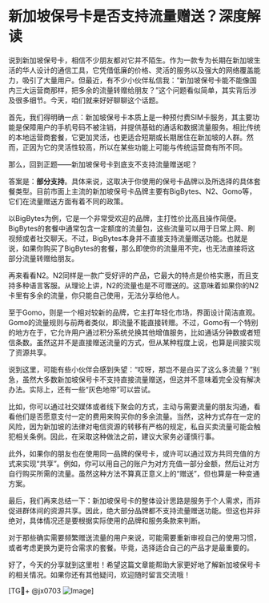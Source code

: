 # 新加坡保号卡是否支持流量赠送？深度解读

说到新加坡保号卡，相信不少朋友都对它并不陌生。作为一款专为长期在新加坡生活的华人设计的通信工具，它凭借低廉的价格、灵活的服务以及强大的网络覆盖能力，吸引了大量用户。但最近，有不少小伙伴私信我：“新加坡保号卡能不能像国内三大运营商那样，把多余的流量转赠给朋友？”这个问题看似简单，其实背后涉及很多细节。今天，咱们就来好好聊聊这个话题。

首先，我们得明确一点：新加坡保号卡本质上是一种预付费SIM卡服务，其主要功能是保障用户的手机号码不被注销，并提供基础的通话和数据流量服务。相比传统的本地运营商套餐，它更加灵活，也更适合短期或长期居住在新加坡的人群。然而，正因为它的灵活性较高，所以在某些功能上可能与传统运营商有所不同。

那么，回到正题——新加坡保号卡到底支不支持流量赠送呢？

答案是：**部分支持**。具体来说，这取决于你使用的保号卡品牌以及所选择的具体套餐类型。目前市面上主流的新加坡保号卡品牌主要有BigBytes、N2、Gomo等，它们在流量赠送方面有着不同的政策。

以BigBytes为例，它是一个非常受欢迎的品牌，主打性价比高且操作简便。BigBytes的套餐中通常包含一定额度的流量包，这些流量可以用于日常上网、刷视频或者社交聊天。不过，BigBytes本身并不直接支持流量赠送功能。也就是说，如果你购买了BigBytes的套餐，那么即使你的流量用不完，也无法直接将这部分流量转赠给朋友。

再来看看N2。N2同样是一款广受好评的产品，它最大的特点是价格实惠，而且支持多种语言客服。从理论上讲，N2的流量也是不可赠送的。这意味着如果你的N2卡里有多余的流量，你只能自己使用，无法分享给他人。

至于Gomo，则是一个相对较新的品牌，它主打年轻化市场，界面设计简洁直观。Gomo的流量规则与前两者类似，即流量不能直接转赠。不过，Gomo有一个特别的地方在于，它允许用户通过积分系统兑换其他增值服务，比如通话分钟数或者短信条数。虽然这并不是直接赠送流量的方式，但从某种程度上说，也算是间接实现了资源共享。

说到这里，可能有些小伙伴会感到失望：“哎呀，那岂不是白买了这么多流量？”别急，虽然大多数新加坡保号卡不支持直接流量赠送，但这并不意味着完全没有解决办法。实际上，还有一些“灰色地带”可以尝试。

比如，你可以通过社交媒体或者线下聚会的方式，主动与需要流量的朋友沟通，看看他们是否愿意支付一定的费用来购买你的多余流量。当然，这种方式存在一定的风险，因为新加坡的法律对电信资源的转移有严格的规定，私自买卖流量可能会触犯相关条例。因此，在采取这种做法之前，建议大家务必谨慎行事。

此外，如果你的朋友也在使用同一品牌的保号卡，或许可以通过双方共同充值的方式来实现“共享”。例如，你可以用自己的账户为对方充值一部分金额，然后让对方自行购买所需的流量。虽然这种方法不算真正意义上的“赠送”，但也算是一种变通方案。

最后，我们再来总结一下：新加坡保号卡的整体设计思路是服务于个人需求，而非促进群体间的资源共享。因此，绝大部分品牌都不支持流量赠送功能。但这也并非绝对，具体情况还是要根据实际使用的品牌和服务条款来判断。

对于那些确实需要频繁赠送流量的用户来说，可能需要重新审视自己的使用习惯，或者考虑更换为更符合需求的套餐。毕竟，选择适合自己的产品才是最重要的。

好了，今天的分享就到这里啦！希望这篇文章能帮助大家更好地了解新加坡保号卡的相关情况。如果你还有其他疑问，欢迎随时留言交流哦！

[TG💪+ @jx0703 ![Image](https://github.com/user-attachments/assets/dbca1d08-cadb-493c-b0ec-ad6f7a83f270)]